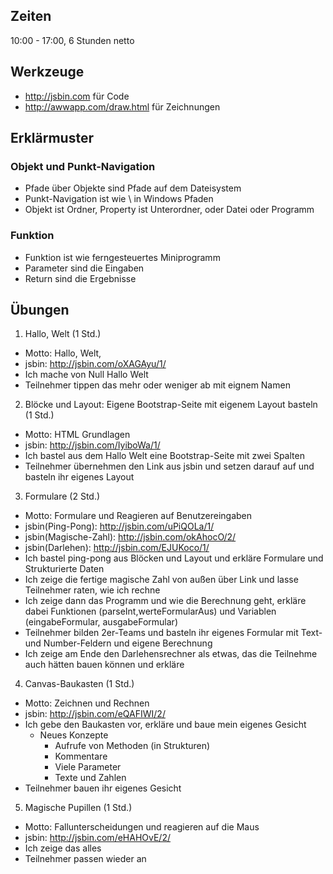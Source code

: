 Zeiten
------
10:00 - 17:00, 6 Stunden netto

Werkzeuge
---------

- http://jsbin.com für Code
- http://awwapp.com/draw.html für Zeichnungen


Erklärmuster
------------

### Objekt und Punkt-Navigation
- Pfade über Objekte sind Pfade auf dem Dateisystem
- Punkt-Navigation ist wie \ in Windows Pfaden
- Objekt ist Ordner, Property ist Unterordner, oder Datei oder Programm

### Funktion
- Funktion ist wie ferngesteuertes Miniprogramm
- Parameter sind die Eingaben
- Return sind die Ergebnisse

Übungen
-------
1. Hallo, Welt (1 Std.)
  - Motto: Hallo, Welt,
  - jsbin: http://jsbin.com/oXAGAyu/1/
  - Ich mache von Null Hallo Welt
  - Teilnehmer tippen das mehr oder weniger ab mit eignem Namen

2. Blöcke und Layout: Eigene Bootstrap-Seite mit eigenem Layout basteln (1 Std.)
  - Motto: HTML Grundlagen
  - jsbin: http://jsbin.com/IyiboWa/1/
  - Ich bastel aus dem Hallo Welt eine Bootstrap-Seite mit zwei Spalten
  - Teilnehmer übernehmen den Link aus jsbin und setzen darauf auf und basteln ihr eigenes Layout

3. Formulare (2 Std.)
  - Motto: Formulare und Reagieren auf Benutzereingaben
  - jsbin(Ping-Pong): http://jsbin.com/uPiQOLa/1/
  - jsbin(Magische-Zahl): http://jsbin.com/okAhocO/2/
  - jsbin(Darlehen): http://jsbin.com/EJUKoco/1/
  - Ich bastel ping-pong aus Blöcken und Layout und erkläre Formulare und Strukturierte Daten
  - Ich zeige die fertige magische Zahl von außen über Link und lasse Teilnehmer raten, wie ich rechne
  - Ich zeige dann das Programm und wie die Berechnung geht, erkläre dabei Funktionen (parseInt,werteFormularAus)
    und Variablen (eingabeFormular, ausgabeFormular)
  - Teilnehmer bilden 2er-Teams und basteln ihr eigenes Formular mit Text- und Number-Feldern und eigene Berechnung
  - Ich zeige am Ende den Darlehensrechner als etwas, das die Teilnehme auch hätten bauen können und erkläre

4. Canvas-Baukasten (1 Std.)
  - Motto: Zeichnen und Rechnen
  - jsbin: http://jsbin.com/eQAFIWI/2/
  - Ich gebe den Baukasten vor, erkläre und baue mein eigenes Gesicht
    - Neues Konzepte
      - Aufrufe von Methoden (in Strukturen)
      - Kommentare
      - Viele Parameter
      - Texte und Zahlen
  - Teilnehmer bauen ihr eigenes Gesicht

5. Magische Pupillen (1 Std.)
  - Motto: Fallunterscheidungen und reagieren auf die Maus
  - jsbin: http://jsbin.com/eHAHOvE/2/
  - Ich zeige das alles
  - Teilnehmer passen wieder an
